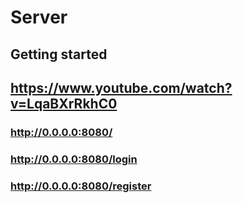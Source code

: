 # Server

## Getting started

## https://www.youtube.com/watch?v=LqaBXrRkhC0

### http://0.0.0.0:8080/
### http://0.0.0.0:8080/login
### http://0.0.0.0:8080/register
